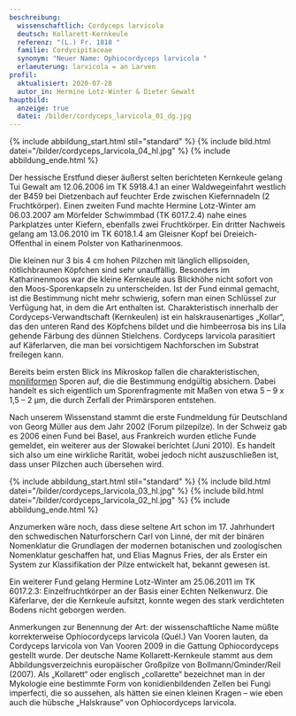 ```yaml
---
beschreibung:
  wissenschaftlich: Cordyceps larvicola
  deutsch: Kollarett-Kernkeule
  referenz: "(L.) Fr. 1818 "
  familie: Cordycipitaceae
  synonym: "Neuer Name: Ophiocordyceps larvicola "
  erlaeuterung: larvicola = an Larven
profil:
  aktualisiert: 2020-07-28
  autor_in: Hermine Lotz-Winter & Dieter Gewalt
hauptbild:
  anzeige: true
  datei: /bilder/cordyceps_larvicola_01_dg.jpg
---
```

{% include abbildung_start.html stil="standard" %}
{% include bild.html datei="/bilder/cordyceps_larvicola_04_hl.jpg" %}
{% include abbildung_ende.html %}

Der hessische Erstfund dieser äußerst selten berichteten Kernkeule gelang Tui Gewalt am 12.06.2006 im TK 5918.4.1 an einer Waldwegeinfahrt westlich der B459 bei Dietzenbach auf feuchter Erde zwischen Kiefernnadeln (2 Fruchtkörper). Einen zweiten Fund machte Hermine Lotz-Winter am 06.03.2007 am Mörfelder Schwimmbad (TK 6017.2.4) nahe eines Parkplatzes unter Kiefern, ebenfalls zwei Fruchtkörper. Ein dritter Nachweis gelang am 13.06.2010 im TK 6018.1.4 am Gleisner Kopf bei Dreieich-Offenthal in einem Polster von Katharinenmoos.

Die kleinen nur 3 bis 4 cm hohen Pilzchen mit länglich ellipsoiden, rötlichbraunen Köpfchen sind sehr unauffällig. Besonders im Katharinenmoos war die kleine Kernkeule aus Blickhöhe nicht sofort von den Moos-Sporenkapseln zu unterscheiden. Ist der Fund einmal gemacht, ist die Bestimmung nicht mehr schwierig, sofern man einen Schlüssel zur Verfügung hat, in dem die Art enthalten ist. Charakteristisch innerhalb der Cordyceps-Verwandtschaft (Kernkeulen) ist ein halskrausenartiges „Kollar“, das den unteren Rand des Köpfchens bildet und die himbeerrosa bis ins Lila gehende Färbung des dünnen Stielchens. Cordyceps larvicola parasitiert auf Käferlarven, die man bei vorsichtigem Nachforschen im Substrat freilegen kann.

Bereits beim ersten Blick ins Mikroskop fallen die charakteristischen, [moniliformen](moniliform "Glossar") Sporen auf, die die Bestimmung endgültig absichern. Dabei handelt es sich eigentlich um Sporenfragmente mit Maßen von etwa 5 – 9 x 1,5 – 2 µm, die durch Zerfall der Primärsporen entstehen.

Nach unserem Wissenstand stammt die erste Fundmeldung für Deutschland von Georg Müller aus dem Jahr 2002 (Forum pilzepilze). In der Schweiz gab es 2006 einen Fund bei Basel, aus Frankreich wurden etliche Funde gemeldet, ein weiterer aus der Slowakei berichtet (Juni 2010). Es handelt sich also um eine wirkliche Rarität, wobei jedoch nicht auszuschließen ist, dass unser Pilzchen auch übersehen wird.

{% include abbildung_start.html stil="standard" %}
{% include bild.html datei="/bilder/cordyceps_larvicola_03_hl.jpg" %}
{% include bild.html datei="/bilder/cordyceps_larvicola_02_hl.jpg" %}
{% include abbildung_ende.html %}

Anzumerken wäre noch, dass diese seltene Art schon im 17. Jahrhundert den schwedischen Naturforschern Carl von Linné, der mit der binären Nomenklatur die Grundlagen der modernen botanischen und zoologischen Nomenklatur geschaffen hat, und Elias Magnus Fries, der als Erster ein System zur Klassifikation der Pilze entwickelt hat, bekannt gewesen ist.

Ein weiterer Fund gelang Hermine Lotz-Winter am 25.06.2011 im TK 6017.2.3: Einzelfruchtkörper an der Basis einer Echten Nelkenwurz. Die Käferlarve, der die Kernkeule aufsitzt, konnte wegen des stark verdichteten Bodens nicht geborgen werden.

Anmerkungen zur Benennung der Art: der wissenschaftliche Name müßte korrekterweise Ophiocordyceps larvicola (Quél.) Van Vooren lauten, da Cordyceps larvicola von Van Vooren 2009 in die Gattung Ophiocordyceps gestellt wurde. Der deutsche Name Kollarett-Kernkeule stammt aus dem Abbildungsverzeichnis europäischer Großpilze von Bollmann/Gminder/Reil (2007). Als „Kollarett“ oder englisch „collarette“ bezeichnet man in der Mykologie eine bestimmte Form von konidienbildenden Zellen bei Fungi imperfecti, die so aussehen, als hätten sie einen kleinen Kragen – wie eben auch die hübsche „Halskrause“ von Ophiocordyceps larvicola.